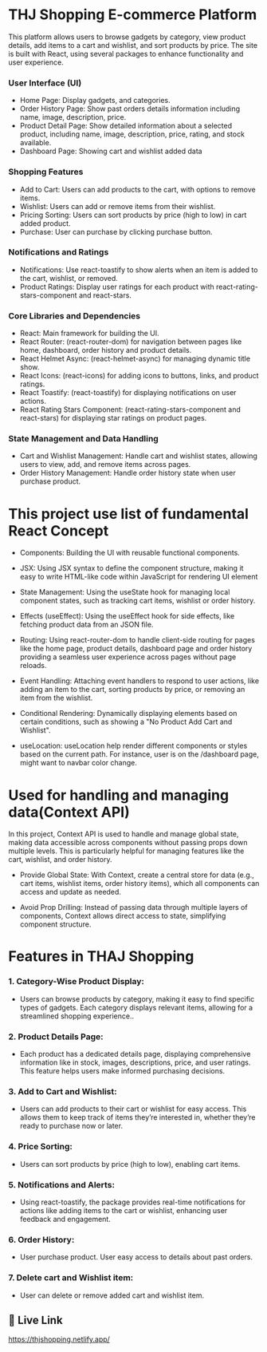 
# THJ Shopping E-commerce Platform

This platform allows users to browse gadgets by category, view product details, add items to a cart and wishlist, and sort products by price. The site is built with React, using several packages to enhance functionality and user experience.

### User Interface (UI)
- Home Page: Display gadgets, and categories.
- Order History Page: Show past orders details information including name, image, description, price.
- Product Detail Page: Show detailed information about a selected product, including name, image, description, price, rating, and stock available.
- Dashboard Page: Showing cart and wishlist added data

### Shopping Features
- Add to Cart: Users can add products to the cart, with options to remove items.
- Wishlist: Users can add or remove items from their wishlist.
- Pricing Sorting: Users can sort products by price (high to low) in cart added product.
- Purchase: User can purchase by clicking purchase button.

### Notifications and Ratings
- Notifications: Use react-toastify to show alerts when an item is added to the cart, wishlist, or removed.
- Product Ratings: Display user ratings for each product with react-rating-stars-component and react-stars.
### Core Libraries and Dependencies
- React: Main framework for building the UI.
- React Router: (react-router-dom) for navigation between pages like home, dashboard, order history and product details.
- React Helmet Async: (react-helmet-async) for managing dynamic title show.
- React Icons: (react-icons) for adding icons to buttons, links, and product ratings.
- React Toastify: (react-toastify) for displaying notifications on user actions.
- React Rating Stars Component: (react-rating-stars-component and react-stars) for displaying star ratings on product pages.

### State Management and Data Handling
- Cart and Wishlist Management: Handle cart and wishlist states, allowing users to view, add, and remove items across pages.
- Order History Management: Handle order history state when user purchase product.

# This project use list of fundamental React Concept
- Components: Building the UI with reusable functional components.
- JSX: Using JSX syntax to define the component structure, making it easy to write HTML-like code within JavaScript for rendering UI element
- State Management: Using the useState hook for managing local component states, such as tracking cart items, wishlist or order history.
- Effects (useEffect): Using the useEffect hook for side effects, like fetching product data from an JSON file.

- Routing: Using react-router-dom to handle client-side routing for pages like the home page, product details, dashboard page and order history providing a seamless user experience across pages without page reloads.

- Event Handling: Attaching event handlers to respond to user actions, like adding an item to the cart, sorting products by price, or removing an item from the wishlist.

- Conditional Rendering: Dynamically displaying elements based on certain conditions, such as showing a "No Product Add Cart and Wishlist".
- useLocation: useLocation help render different components or styles based on the current path. For instance, user is on the /dashboard page, might want to navbar color change.

# Used for handling and managing data(Context API)
In this project, Context API is used to handle and manage global state, making data accessible across components without passing props down multiple levels. This is particularly helpful for managing features like the cart, wishlist, and order history.

- Provide Global State: With Context, create a central store for data (e.g., cart items, wishlist items, order history items), which all components can access and update as needed.

- Avoid Prop Drilling: Instead of passing data through multiple layers of components, Context allows direct access to state, simplifying component structure.
# Features in THAJ Shopping

### 1. Category-Wise Product Display:

- Users can browse products by category, making it easy to find specific types of gadgets. Each category displays relevant items, allowing for a streamlined shopping experience..
### 2. Product Details Page:

- Each product has a dedicated details page, displaying comprehensive information like in stock, images, descriptions, price, and user ratings. This feature helps users make informed purchasing decisions.
### 3. Add to Cart and Wishlist:

- Users can add products to their cart or wishlist for easy access. This allows them to keep track of items they’re interested in, whether they’re ready to purchase now or later.

### 4. Price Sorting:
- Users can sort products by price (high to low), enabling cart items.
### 5. Notifications and Alerts:
- Using react-toastify, the package provides real-time notifications for actions like adding items to the cart or wishlist, enhancing user feedback and engagement.
### 6. Order History:
- User purchase product. User easy access to details about past orders. 
### 7. Delete cart and Wishlist item:
- User can delete or remove added cart and wishlist item.



## 🔗 Live Link
https://thjshopping.netlify.app/